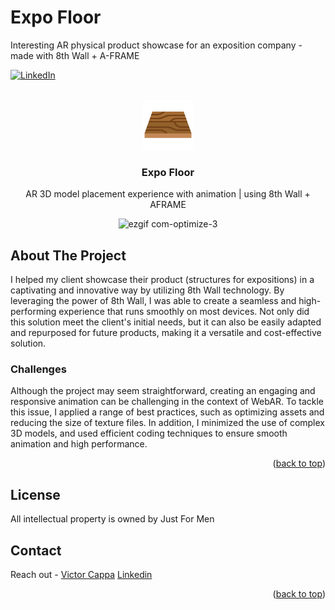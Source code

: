 # Expo Floor
Interesting AR physical product showcase for an exposition company - made with 8th Wall + A-FRAME

<div id="top"></div>

[![LinkedIn][linkedin-shield]][linkedin-url]


<!-- PROJECT LOGO -->
 

<br />
<div align="center">
  <a href="https://github.com/victorcappa/expo-floor">
    <img src="logo.png" alt="Logo" width="80" height="80">
  </a>

<h3 align="center">Expo Floor</h3>

  <p align="center">
AR 3D model placement experience with animation | using 8th Wall + AFRAME
  </p>
  

![ezgif com-optimize-3](https://github.com/victorcappa/expo-floor/assets/40408965/0b3ee884-4c07-4cd8-965c-98ca3f852563)

</div>


<!-- ABOUT THE PROJECT -->
## About The Project

 
<p align="left">
 <p> 
  I helped my client showcase their product (structures for expositions) in a captivating and innovative way by utilizing 8th Wall technology. By leveraging the power of 8th Wall, I was able to create a seamless and high-performing experience that runs smoothly on most devices. Not only did this solution meet the client's initial needs, but it can also be easily adapted and repurposed for future products, making it a versatile and cost-effective solution.

 </p>
 
  <h3>Challenges</h3
   <p>
    Although the project may seem straightforward, creating an engaging and responsive animation can be challenging in the context of WebAR. To tackle this issue, I applied a range of best practices, such as optimizing assets and reducing the size of texture files. In addition, I minimized the use of complex 3D models, and used efficient coding techniques to ensure smooth animation and high performance.
   </p>


<p align="right">(<a href="#top">back to top</a>)</p>


<!-- LICENSE -->
## License

All intellectual property is owned by Just For Men

<!-- CONTACT -->
## Contact

Reach out - <a href = "mailto: cappacurta@gmail.com">Victor Cappa</a>
<a href="https://www.linkedin.com/in/victor-cappa-50839788/">Linkedin</a>

<p align="right">(<a href="#top">back to top</a>)</p>

[linkedin-shield]: https://img.shields.io/badge/-LinkedIn-black.svg?style=for-the-badge&logo=linkedin&colorB=555
[linkedin-url]: https://www.linkedin.com/in/victor-cappa-50839788/
